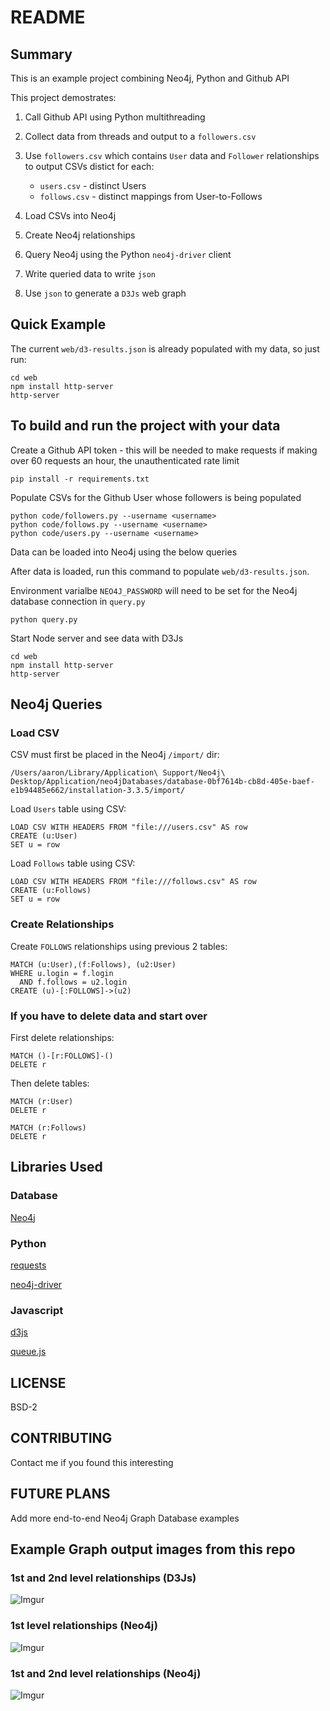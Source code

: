 # README

## Summary

This is an example project combining Neo4j, Python and Github API

This project demostrates:

1. Call Github API using Python multithreading
2. Collect data from threads and output to a `followers.csv`
3. Use `followers.csv` which contains `User` data and `Follower` relationships to output CSVs distict for each:

	- `users.csv` - distinct Users
	- `follows.csv` - distinct mappings from User-to-Follows
4. Load CSVs into Neo4j
5. Create Neo4j relationships
6. Query Neo4j using the Python `neo4j-driver` client
7. Write queried data to write `json`
8. Use `json` to generate a `D3Js` web graph

## Quick Example

The current `web/d3-results.json` is already populated with my data, so just run:

```
cd web
npm install http-server
http-server
```

## To build and run the project with your data

Create a Github API token - this will be needed to make requests if making over 60 requests an hour, the unauthenticated rate limit

`pip install -r requirements.txt`

Populate CSVs for the Github User whose followers is being populated

```
python code/followers.py --username <username>
python code/follows.py --username <username>
python code/users.py --username <username>
```

Data can be loaded into Neo4j using the below queries

After data is loaded, run this command to populate `web/d3-results.json`.

Environment varialbe `NEO4J_PASSWORD` will need to be set for the Neo4j database connection in `query.py`

```
python query.py
```

Start Node server and see data with D3Js

```
cd web
npm install http-server
http-server
```


## Neo4j Queries

### Load CSV

CSV must first be placed in the Neo4j `/import/` dir:

```
/Users/aaron/Library/Application\ Support/Neo4j\ Desktop/Application/neo4jDatabases/database-0bf7614b-cb8d-405e-baef-e1b94485e662/installation-3.3.5/import/
```

Load `Users` table using CSV:

```
LOAD CSV WITH HEADERS FROM "file:///users.csv" AS row
CREATE (u:User)
SET u = row
```

Load `Follows` table using CSV:

```
LOAD CSV WITH HEADERS FROM "file:///follows.csv" AS row
CREATE (u:Follows)
SET u = row
```

### Create Relationships

Create `FOLLOWS` relationships using previous 2 tables:

```
MATCH (u:User),(f:Follows), (u2:User)
WHERE u.login = f.login
  AND f.follows = u2.login
CREATE (u)-[:FOLLOWS]->(u2)
```

### If you have to delete data and start over

First delete relationships:

```
MATCH ()-[r:FOLLOWS]-() 
DELETE r
```

Then delete tables:

```
MATCH (r:User)
DELETE r
```

```
MATCH (r:Follows)
DELETE r
```

## Libraries Used

### Database

[Neo4j](https://neo4j.com/)

### Python

[requests](https://github.com/requests/requests)

[neo4j-driver](https://github.com/neo4j/neo4j-python-driver)

### Javascript

[d3js](https://github.com/d3/d3)

[queue.js](https://github.com/d3/d3-queue)

## LICENSE 

BSD-2

## CONTRIBUTING

Contact me if you found this interesting

## FUTURE PLANS

Add more end-to-end Neo4j Graph Database examples

## Example Graph output images from this repo


### 1st and 2nd level relationships (D3Js)

![Imgur](https://i.imgur.com/7p74ftj.png)

### 1st level relationships (Neo4j)

![Imgur](https://i.imgur.com/uB0bPKg.png)

### 1st and 2nd level relationships (Neo4j)

![Imgur](https://i.imgur.com/6gVNsHZ.png)